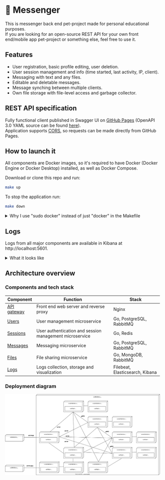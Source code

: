 # :speech_balloon: Messenger

This is messenger back end pet-project made for personal educational purposes.<br>
If you are looking for an open-source REST API for your own front end/mobile app pet-project or something else, feel free to use it. 

## Features

- User registration, basic profile editing, user deletion.
- User session management and info (time started, last activity, IP, client).
- Messaging with text and any files.
- Editable and deletable messages.
- Message synching between multiple clients.
- Own file storage with file-level access and garbage collector.

## REST API specification

Fully functional client published in Swagger UI on [GitHub Pages](https://barpav.github.io/msg-api-spec) (OpenAPI 3.0 YAML source can be found [here](https://github.com/barpav/msg-api-spec/blob/main/messenger-api.yaml)).<br>
Application supports [CORS](https://en.wikipedia.org/wiki/Cross-origin_resource_sharing), so requests can be made directly from GitHub Pages.

## How to launch it

All components are Docker images, so it's required to have Docker (Docker Engine or Docker Desktop) installed, as well as Docker Compose.<br>

Download or clone this repo and run:
```sh
make up
```

To stop the application run:
```sh
make down
```

<details>
    <summary>Why I use "sudo docker" instead of just "docker" in the Makefile</summary>

<br>

I use Docker Engine instead of Docker Desktop and according to the [Docker official documentation](https://docs.docker.com/engine/install/linux-postinstall/#manage-docker-as-a-non-root-user): <br>

> The Docker daemon binds to a Unix socket, not a TCP port. By default it's the root user that owns the Unix socket, and other users can only access it using sudo. The Docker daemon always runs as the root user.<br>
<br>
If you don't want to preface the docker command with sudo, create a Unix group called docker and add users to it
<br>

And: <br>

> The docker group grants root-level privileges to the user. For details on how this impacts security in your system, see [Docker Daemon Attack Surface](https://docs.docker.com/engine/security/#docker-daemon-attack-surface). <br>

But if you are uncomfortable with `sudo` for some reason and it's unnecessary for your system, instead of `make up` you may run:
```sh
docker-compose up -d --wait
```

And instead of `make down`:
```sh
docker-compose down
```

</details>

## Logs

Logs from all major components are available in Kibana at http://localhost:5601.

<details>
    <summary>What it looks like</summary>

![Logs in Kibana](./docs/logs_example.png)

</details>

## Architecture overview
### Components and tech stack

| Component | Function | Stack |
| --------- | ----------- | ----------- |
| [API gateway](https://github.com/barpav/msg-api-gateway) | Front end web server and reverse proxy | Nginx |
| [Users](https://github.com/barpav/msg-users) | User management microservice | Go, PostgreSQL, RabbitMQ |
| [Sessions](https://github.com/barpav/msg-sessions) | User authentication and session management microservice | Go, Redis |
| [Messages](https://github.com/barpav/msg-messages) | Messaging microservice | Go, PostgreSQL, RabbitMQ |
| [Files](https://github.com/barpav/msg-files) | File sharing microservice | Go, MongoDB, RabbitMQ |
| [Logs](https://github.com/barpav/msg-logs) | Logs collection, storage and visualization | Filebeat, Elasticsearch, Kibana |

### Deployment diagram

![Deployment diagram](./docs/deployment_diagram.svg)